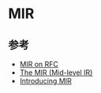 # MIR

## 参考

- [MIR on RFC](https://rust-lang.github.io/rfcs/1211-mir.html)
- [The MIR (Mid-level IR)](https://rustc-dev-guide.rust-lang.org/mir/index.html)
- [Introducing MIR](https://blog.rust-lang.org/2016/04/19/MIR.html)